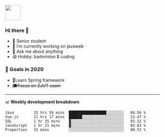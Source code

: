 <img src="https://github.com/egoist/egoist/raw/master/balloon.gif" width="50">

### Hi there 🐏

- 🌱 Senior student
- 🔭 I’m currently working on javaweb
- 💬 Ask me about anything
- 😄 Hobby: badminton & coding

### 🚀 Goals in 2020
+ 🍃Learn Spring framework
+ ~~🎓Focus on ZJUT exam~~
-------

📊 **Weekly development breakdown**
<!--START_SECTION:waka-->
```text
Java         32 hrs 59 mins  █████████████████░░░░░░░░   68.56 % 
Vue.js       11 hrs 17 mins  ██████░░░░░░░░░░░░░░░░░░░   23.47 % 
SQL          1 hr 35 mins    ▓░░░░░░░░░░░░░░░░░░░░░░░░   03.32 % 
JavaScript   1 hr 21 mins    ▓░░░░░░░░░░░░░░░░░░░░░░░░   02.83 % 
Properties   15 mins         ░░░░░░░░░░░░░░░░░░░░░░░░░   00.53 % 
```
<!--END_SECTION:waka-->
